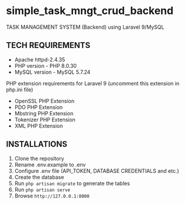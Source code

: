 # simple_task_mngt_crud_backend
TASK MANAGEMENT SYSTEM (Backend) using Laravel 9/MySQL

## TECH REQUIREMENTS
- Apache httpd-2.4.35
- PHP version - PHP 8.0.30
- MySQL version - MySQL 5.7.24

PHP extension requirements for Laravel 9 (uncomment this extension in php.ini file)
- OpenSSL PHP Extension
- PDO PHP Extension
- Mbstring PHP Extension
- Tokenizer PHP Extension
- XML PHP Extension

## INSTALLATIONS
1. Clone the repository
2. Rename .env.example to .env
3. Configure .env file (API_TOKEN, DATABASE CREDENTIALS and etc.)
4. Create the database
5. Run `php artisan migrate` to generate the tables
6. Run `php artisan serve`
7. Browse `http://127.0.0.1:8000`
